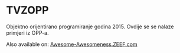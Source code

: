 # TVZOPP
Objektno orijentirano programiranje godina 2015.
Ovdije se se nalaze primjeri iz OPP-a.

Also available on: [Awesome-Awesomeness.ZEEF.com](/alexander.bayandin)
